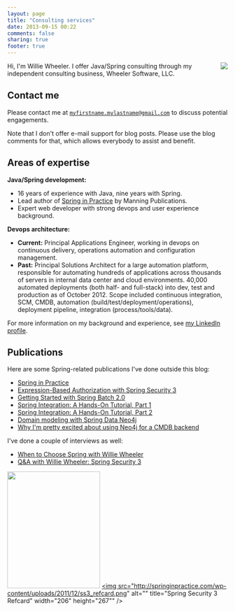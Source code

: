 ```yaml
---
layout: page
title: "Consulting services"
date: 2013-09-15 00:22
comments: false
sharing: true
footer: true
---
```

<img src="http://springinpractice.s3.amazonaws.com/blog/images/about/ww.jpg" align="right" />

Hi, I'm Willie Wheeler. I offer Java/Spring consulting through my independent consulting business, Wheeler Software, LLC.

Contact me
----------

Please contact me at <code>myfirstname.mylastname@gmail.com</code> to discuss potential engagements.

Note that I don't offer e-mail support for blog posts. Please use the blog comments for that, which allows everybody to assist and benefit.

Areas of expertise
------------------

**Java/Spring development:**

* 16 years of experience with Java, nine years with Spring.
* Lead author of [Spring in Practice](http://www.manning.com/wheeler/) by Manning Publications.
* Expert web developer with strong devops and user experience background.

**Devops architecture:**

* **Current:** Principal Applications Engineer, working in devops on continuous delivery, operations automation and configuration management.
* **Past:** Principal Solutions Architect for a large automation platform, responsible for automating hundreds of applications across thousands of servers in internal data center and cloud environments. 40,000 automated deployments (both half- and full-stack) into dev, test and production as of October 2012. Scope included continuous integration, SCM, CMDB, automation (build/test/deployment/operations), deployment pipeline, integration (process/tools/data).

For more information on my background and experience, see [my LinkedIn profile](http://www.linkedin.com/in/williewheeler).

Publications
------------

Here are some Spring-related publications I've done outside this blog:

* <a href="http://manning.com/wheeler/">Spring in Practice</a>
* <a href="http://refcardz.dzone.com/refcardz/expression-based-authorization">Expression-Based Authorization with Spring Security 3</a>
* <a href="http://java.dzone.com/articles/getting-started-spring-batch">Getting Started with Spring Batch 2.0</a>
* <a href="http://java.dzone.com/articles/spring-integration-hands">Spring Integration: A Hands-On Tutorial, Part 1</a>
* <a href="http://java.dzone.com/articles/spring-integration-hands-0">Spring Integration: A Hands-On Tutorial, Part 2</a>
* <a href="http://java.dzone.com/articles/domain-modeling-spring-data">Domain modeling with Spring Data Neo4j</a>
* <a href="http://java.dzone.com/articles/why-i%E2%80%99m-pretty-excited-about">Why I'm pretty excited about using Neo4j for a CMDB backend</a>

I've done a couple of interviews as well:

* <a href="http://java.dzone.com/articles/wheeler-spring-interview">When to Choose Spring with Willie Wheeler</a>
* <a href="http://java.dzone.com/articles/willie-wheeler-spring-security3-interview">Q&amp;A with Willie Wheeler: Spring Security 3</a>

<a href="http://www.manning.com/wheeler/"><img alt="" src="http://springinpractice.s3.amazonaws.com/blog/images/sip-cover.png" title="Spring in Practice" width="212" height="267" /></a>
<a href="http://refcardz.dzone.com/refcardz/expression-based-authorization"><img src="http://springinpractice.com/wp-content/uploads/2011/12/ss3_refcard.png" alt="" title="Spring Security 3 Refcard" width="206" height="267"" /></a>
